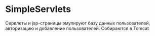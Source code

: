 # SimpleServlets

Сервлеты и jsp-страницы эмулируют базу данных пользователей, 
авторизацию и добавление пользователей. 
Собираются в Tomcat